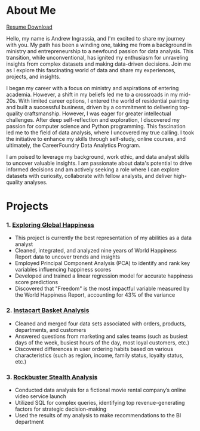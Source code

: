 # About Me

[Resume Download](https://github.com/A-Ingrassia/A-Ingrassia/blob/main/Ingrassia%20Andrew%20Resume.pdf)

Hello, my name is Andrew Ingrassia, and I'm excited to share my journey with you. My path has been a winding one, taking me from a background in ministry and entrepreneurship to a newfound passion for data analysis. This transition, while unconventional, has ignited my enthusiasm for unraveling insights from complex datasets and making data-driven decisions. Join me as I explore this fascinating world of data and share my experiences, projects, and insights.

I began my career with a focus on ministry and aspirations of entering academia. However, a shift in my beliefs led me to a crossroads in my mid-20s. With limited career options, I entered the world of residential painting and built a successful business, driven by a commitment to delivering top-quality craftsmanship. However, I was eager for greater intellectual challenges. After deep self-reflection and exploration, I discovered my passion for computer science and Python programming. This fascination led me to the field of data analysis, where I uncovered my true calling. I took the initiative to enhance my skills through self-study, online courses, and ultimately, the CareerFoundry Data Analytics Program.

I am poised to leverage my background, work ethic, and data analyst skills to uncover valuable insights. I am passionate about data's potential to drive informed decisions and am actively seeking a role where I can explore datasets with curiosity, collaborate with fellow analysts, and deliver high-quality analyses.

# Projects
### 1. [Exploring Global Happiness](https://github.com/A-Ingrassia/Exploring-Global-Happiness)
- This project is currently the best representation of my abilities as a data analyst
- Cleaned, integrated, and analyzed nine years of World Happiness Report data to uncover trends and insights
- Employed Principal Component Analysis (PCA) to identify and rank key variables influencing happiness scores
- Developed and trained a linear regression model for accurate happiness score predictions
- Discovered that "Freedom" is the most impactful variable measured by the World Happiness Report, accounting for 43% of the variance

### 2. [Instacart Basket Analysis](https://github.com/A-Ingrassia/Instacart-Python)
- Cleaned and merged four data sets associated with orders, products, departments, and customers
- Answered questions from marketing and sales teams (such as busiest days of the week, busiest hours of the day, most loyal customers, etc.)
- Discovered differences in user ordering habits based on various characteristics (such as region, income, family status, loyalty status, etc.)

### 3. [Rockbuster Stealth Analysis](https://github.com/A-Ingrassia/Rockbuster-SQL)
- Conducted data analysis for a fictional movie rental company’s online video service launch
- Utilized SQL for complex queries, identifying top revenue-generating factors for strategic decision-making
- Used the results of my analysis to make recommendations to the BI department
